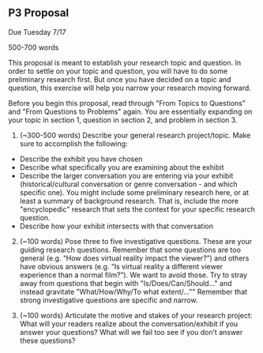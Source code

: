 ## P3 Proposal
Due Tuesday 7/17

500-700 words

This proposal is meant to establish your research topic and question. In order to settle on your topic and question, you will have to do some preliminary research first. But once you have decided on a topic and question, this exercise will help you narrow your research moving forward.

Before you begin this proposal, read through "From Topics to Questions" and "From Questions to Problems" again. You are essentially expanding on your topic in section 1, question in section 2, and problem in section 3.

1. (~300-500 words) Describe your general research project/topic. Make sure to accomplish the following:
  - Describe the exhibit you have chosen
  - Describe what specifically you are examining about the exhibit
  - Describe the larger conversation you are entering via your exhibit (historical/cultural conversation or genre conversation - and which specific one). You might include some preliminary research here, or at least a summary of background research. That is, include the more "encyclopedic" research that sets the context for your specific research question.
  - Describe how your exhibit intersects with that conversation  

2. (~100 words) Pose three to five investigative questions. These are your guiding research questions. Remember that some questions are too general (e.g. “How does virtual reality impact the viewer?”) and others have obvious answers (e.g. “Is virtual reality a different viewer experience than a normal film?”). We want to avoid those. Try to stray away from questions that begin with "Is/Does/Can/Should…" and instead gravitate "What/How/Why/To what extent/…"" Remember that strong investigative questions are specific and narrow.

4. (~100 words) Articulate the motive and stakes of your research project: What will your readers realize about the conversation/exhibit if you answer your questions? What will we fail too see if you don’t answer these questions?
